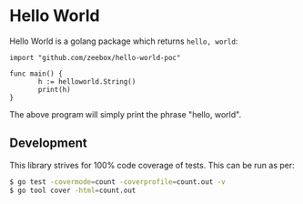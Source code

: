 Hello World
==

Hello World is a golang package which returns `hello, world`:

```golang
import "github.com/zeebox/hello-world-poc"

func main() {
       h := helloworld.String()
       print(h)
}
```

The above program will simply print the phrase "hello, world".

Development
--

This library strives for 100% code coverage of tests. This can be run as per:

```bash
$ go test -covermode=count -coverprofile=count.out -v
$ go tool cover -html=count.out
```

